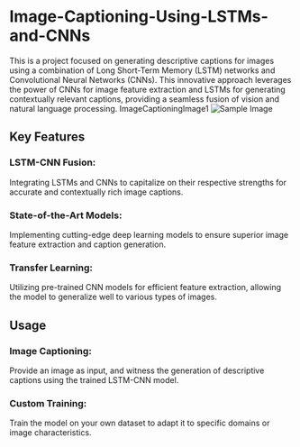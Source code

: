# Image-Captioning-Using-LSTMs-and-CNNs
This is a project focused on generating descriptive captions for images using a combination of Long Short-Term Memory (LSTM) networks and Convolutional Neural Networks (CNNs). This innovative approach leverages the power of CNNs for image feature extraction and LSTMs for generating contextually relevant captions, providing a seamless fusion of vision and natural language processing. ImageCaptioningImage1
![Sample Image](images/sample.jpg)

## Key Features
### LSTM-CNN Fusion:
Integrating LSTMs and CNNs to capitalize on their respective strengths for accurate and contextually rich image captions.
### State-of-the-Art Models:
Implementing cutting-edge deep learning models to ensure superior image feature extraction and caption generation.
### Transfer Learning:
Utilizing pre-trained CNN models for efficient feature extraction, allowing the model to generalize well to various types of images.

## Usage
### Image Captioning:
Provide an image as input, and witness the generation of descriptive captions using the trained LSTM-CNN model.

### Custom Training:
Train the model on your own dataset to adapt it to specific domains or image characteristics.
